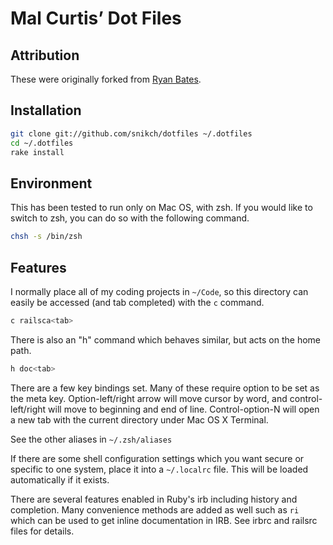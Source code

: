 # Mal Curtis’ Dot Files

## Attribution

These were originally forked from [Ryan Bates](http://github.com/ryanb/dotfiles).

## Installation
```sh
git clone git://github.com/snikch/dotfiles ~/.dotfiles
cd ~/.dotfiles
rake install
```

## Environment

This has been tested to run only on Mac OS, with zsh. If you would like to switch to zsh, you can do so with the following command.

```sh
chsh -s /bin/zsh
```

## Features

I normally place all of my coding projects in `~/Code`, so this directory
can easily be accessed (and tab completed) with the `c` command.

```sh
c railsca<tab>
```

There is also an "h" command which behaves similar, but acts on the
home path.

```sh
h doc<tab>
```

There are a few key bindings set. Many of these require option to be
set as the meta key. Option-left/right arrow will move cursor by word,
and control-left/right will move to beginning and end of line.
Control-option-N will open a new tab with the current directory under
Mac OS X Terminal.

See the other aliases in `~/.zsh/aliases`

If there are some shell configuration settings which you want secure or
specific to one system, place it into a `~/.localrc` file. This will be
loaded automatically if it exists.

There are several features enabled in Ruby's irb including history and
completion. Many convenience methods are added as well such as `ri`
which can be used to get inline documentation in IRB. See irbrc and
railsrc files for details.
